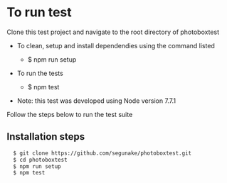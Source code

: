 To run test
============


Clone this test project and navigate to the root directory of photoboxtest



- To clean, setup and install dependendies using the command listed
    - $ npm run setup

- To run the tests
    - $ npm test


- Note: this test was developed using Node version 7.7.1

Follow the steps below to run the test suite

## Installation steps
``` bash
  $ git clone https://github.com/segunake/photoboxtest.git
  $ cd photoboxtest
  $ npm run setup
  $ npm test
```